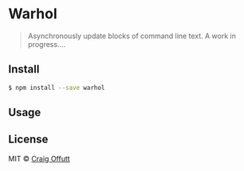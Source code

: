 #  Warhol

> Asynchronously update blocks of command line text.  A work in progress....


## Install

```sh
$ npm install --save warhol
```


## Usage


## License

MIT © [Craig Offutt](https://github.com/craig-o)

